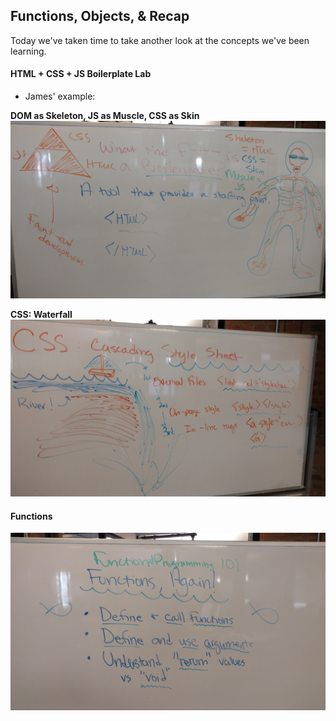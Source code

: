 ## Functions, Objects, & Recap

Today we've taken time to take another look at the concepts we've been learning.

#### HTML + CSS + JS Boilerplate Lab

* James' example:

**DOM as Skeleton, JS as Muscle, CSS as Skin**
![01_front_end_fundamentals/dom.jpg](01_front_end_fundamentals/dom.jpg)

**CSS: Waterfall**
![01_front_end_fundamentals/css_waterfall.jpg](01_front_end_fundamentals/css_waterfall.jpg)

#### Functions

![01_front_end_fundamentals/functions.jpg](01_front_end_fundamentals/functions.jpg)

